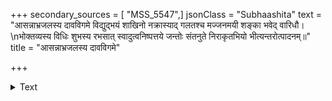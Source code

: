 +++
secondary_sources = [ "MSS_5547",]
jsonClass = "Subhaashita"
text = "आसन्नाभ्रजलस्य दावविगमे विद्युद्भयं शाखिनो नक्रास्याद् गलतश्च मज्जनमयी शङ्का भवेद् वारिधौ।  \nभोक्तव्यस्य विधिः शुभस्य रभसात् स्वादुत्वनिष्पत्तये जन्तोः संतनुते निराकृतभियो भीत्यन्तरोत्पादनम्॥"
title = "आसन्नाभ्रजलस्य दावविगमे"

+++

<details><summary>Text</summary>

आसन्नाभ्रजलस्य दावविगमे विद्युद्भयं शाखिनो नक्रास्याद् गलतश्च मज्जनमयी शङ्का भवेद् वारिधौ।  
भोक्तव्यस्य विधिः शुभस्य रभसात् स्वादुत्वनिष्पत्तये जन्तोः संतनुते निराकृतभियो भीत्यन्तरोत्पादनम्॥
</details>
